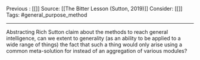 Previous : [[]] 
Source: [[The Bitter Lesson (Sutton, 2019)]]
Consider: [[]]
Tags: #general_purpose_method
______________

Abstracting Rich Sutton claim about the methods to reach general intelligence, can we extent to generality (as an ability to be applied to a wide range of things) the fact that such a thing would only arise using a common meta-solution for instead of an aggregation of various modules? 